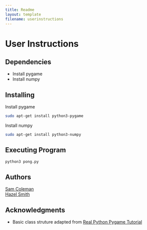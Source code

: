 ```yaml
---
title: Readme
layout: template
filename: userinstructions
---
```


# User Instructions


## Dependencies
* Install pygame
* Install numpy

## Installing
Install pygame
```bash
sudo apt-get install python3-pygame
```
Install numpy
```bash
sudo apt-get install python3-numpy
```

## Executing Program
```bash
python3 pong.py
```

## Authors
[Sam Coleman](https://github.com/sam-coleman)    
[Hazel Smith](https://github.com/Winterbl00m)

## Acknowledgments
* Basic class struture adapted from [Real Python Pygame Tutorial](https://realpython.com/pygame-a-primer/)
